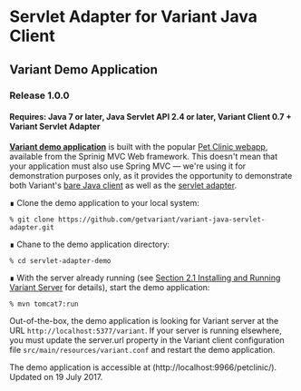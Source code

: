 # Servlet Adapter for Variant Java Client
## Variant Demo Application
### Release 1.0.0
#### Requires: Java 7 or later, Java Servlet API 2.4 or later, Variant Client 0.7 + Variant Servlet Adapter

[__Variant demo application__](http://www.getvariant.com/docs/0-7/installation-and-demo/#section-3) is built with the popular [Pet Clinic webapp](href="https://github.com/spring-projects/spring-petclinic), available from the Sprinig MVC Web framework. This doesn't mean that your application must also use Spring MVC — we're using it for demonstration purposes only, as it provides the opportunity to demonstrate both Variant's [bare Java client](/docs/0-7/clients/variant-java-client/#section-2) as well as the [servlet adapter](servlet-adapter/readme.md).

∎ Clone the demo application to your local system:
```shell
% git clone https://github.com/getvariant/variant-java-servlet-adapter.git
```

∎ Chane to the demo application directory:
```shell
% cd servlet-adapter-demo
```

∎ With the server already running (see <a href="#section-2.1">Section 2.1 Installing and Running Variant Server</a> for details), start the demo application:
```shell
% mvn tomcat7:run
```

Out-of-the-box, the demo application is looking for Variant server at the URL `http://localhost:5377/variant`. If your server is running elsewhere, you must update the <span class="variant-code">server.url</span> property in the Variant client configuration file `src/main/resources/variant.conf` and restart the demo application.

The demo application is accessible at (http://localhost:9966/petclinic/).
Updated on 19 July 2017.

